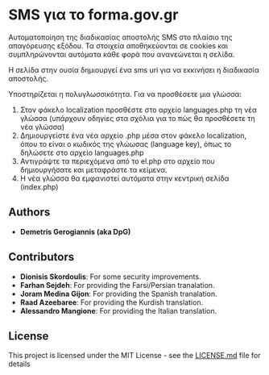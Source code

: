 #  SMS για το forma.gov.gr

Αυτοματοποίηση της διαδικασίας αποστολής SMS στο πλαίσιο της απαγόρευσης εξόδου. Τα στοιχεία αποθηκεύονται σε cookies και συμπληρώνονται αυτόματα κάθε φορά που ανανεώνεται η σελίδα. 

Η σελίδα στην ουσία δημιουργεί ένα sms uri για να εκκινήσει η διαδικασία αποστολής.

Υποστηρίζεται η πολυγλωσσικότητα. Για να προσθέσετε μια γλώσσα:

1. Στον φάκελο localization προσθέστε στο αρχείο languages.php τη νέα γλώσσα (υπάρχουν οδηγίες στα σχόλια για το πώς θα προσθέσετε τη νέα γλώσσα)
2. Δημιουργείστε ένα νέα αρχείο <lang-code>.php μέσα στον φάκελο localization, όπου το <lang-code> είναι ο κωδικός της γλώωσας (language key), όπως το δηλώσετε στο αρχείο languages.php
3. Αντιγράψτε τα περιεχόμενα από το el.php στο αρχείο που δημιουργήσατε και μεταφράστε τα κείμενα.
4. Η νέα γλώσσα θα εμφανιστεί αυτόματα στην κεντρική σελίδα (index.php)

## Authors

* **Demetris Gerogiannis (aka DpG)**

## Contributors

* **Dionisis Skordoulis**: For some security improvements.
* **Farhan Sejdeh**: For providing the Farsi/Persian tranalation.
* **Joram Medina Gijon**: For providing the Spanish tranalation.
* **Raad Azeebaree**: For providing the Kurdish translation.
* **Alessandro Mangione**: For providing the Italian translation.

## License

This project is licensed under the MIT License - see the [LICENSE.md](LICENSE.md) file for details
